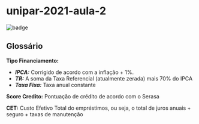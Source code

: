 # unipar-2021-aula-2

![badge](https://github.com/djonathanb/unipar-2021-aula-2/actions/workflows/test-CI.yml/badge.svg)

## Glossário

**Tipo Financiamento:**
- ***IPCA:*** Corrigido de acordo com a inflação + 1%.
- ***TR:*** A soma da Taxa Referencial (atualmente zerada) mais 70% do IPCA
- ***Taxa Fixa:*** Taxa anual constante

**Score Credito:** Pontuação de crédito de acordo com o Serasa

**CET:** Custo Efetivo Total do empréstimos, ou seja, o total de juros anuais + seguro + taxas de manutenção
